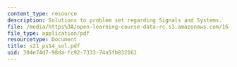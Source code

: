 ```yaml
---
content_type: resource
description: Solutions to problem set regarding Signals and Systems.
file: /media/https%3A/open-learning-course-data-rc.s3.amazonaws.com/16-01-unified-engineering-i-ii-iii-iv-fall-2005-spring-2006/304e74d798dafc92733374a5fb832161_s21_ps14_sol.pdf
file_type: application/pdf
resourcetype: Document
title: s21_ps14_sol.pdf
uid: 304e74d7-98da-fc92-7333-74a5fb832161
---
```

